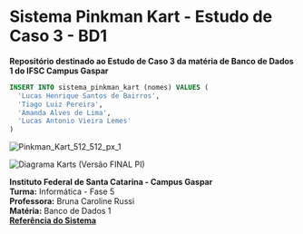 # Sistema Pinkman Kart - Estudo de Caso 3 - BD1
**Repositório destinado ao Estudo de Caso 3 da matéria de Banco de Dados 1 do IFSC Campus Gaspar**

```sql
INSERT INTO sistema_pinkman_kart (nomes) VALUES (
  'Lucas Henrique Santos de Bairros',
  'Tiago Luiz Pereira',
  'Amanda Alves de Lima',
  'Lucas Antonio Vieira Lemes'
)
```

![Pinkman_Kart_512_512_px_1](https://github.com/lucashsbifsc/pinkmankart-estudodecaso3-BD1/assets/124683425/829feefb-4062-4ada-a6b7-028ebc5f8c8c)

![Diagrama Karts (Versão FINAL PI)](https://github.com/lucashsbifsc/pinkmankart-estudodecaso3-BD1/assets/124683425/1ac1831d-3386-45dd-ac9a-2862354a441c)

**Instituto Federal de Santa Catarina - Campus Gaspar**<br>
**Turma:** Informática - Fase 5<br>
**Professora:** Bruna Caroline Russi<br>
**Matéria:** Banco de Dados 1<br>
[**Referência do Sistema**](https://docs.google.com/document/d/1kpgR25-CgklVrcE-6rWICn5qj_Gh7ZXoRv91psQtyhY/edit?usp=sharing)
